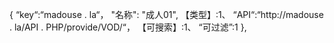 {
“key“:“madouse . la“，
"名称": "成人01",
【类型】:1、
“API“:“http://madouse . la/API . PHP/provide/VOD/“，
【可搜索】:1、
“可过滤”:1
    },
